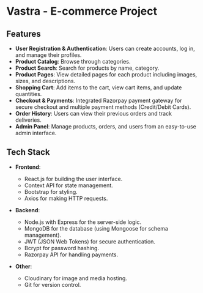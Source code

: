# Vastra - E-commerce Project

## Features

- **User Registration & Authentication**: Users can create accounts, log in, and manage their profiles.
- **Product Catalog**: Browse through categories.
- **Product Search**: Search for products by name, category.
- **Product Pages**: View detailed pages for each product including images, sizes, and descriptions.
- **Shopping Cart**: Add items to the cart, view cart items, and update quantities.
- **Checkout & Payments**:  Integrated Razorpay payment gateway for secure checkout and multiple payment methods (Credit/Debit Cards).
- **Order History**: Users can view their previous orders and track deliveries.
- **Admin Panel**: Manage products, orders, and users from an easy-to-use admin interface.

## Tech Stack

- **Frontend**:
  - React.js for building the user interface.
  - Context API for state management.
  - Bootstrap for styling.
  - Axios for making HTTP requests.

- **Backend**:
  - Node.js with Express for the server-side logic.
  - MongoDB for the database (using Mongoose for schema management).
  - JWT (JSON Web Tokens) for secure authentication.
  - Bcrypt for password hashing.
  - Razorpay API for handling payments.

- **Other**:
  - Cloudinary for image and media hosting.
  - Git for version control.
